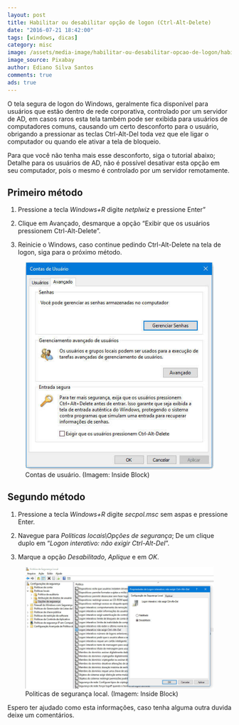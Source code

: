 ```yaml
---
layout: post
title: Habilitar ou desabilitar opção de logon (Ctrl-Alt-Delete)
date: "2016-07-21 18:42:00"
tags: [windows, dicas]
category: misc
image: /assets/media-image/habilitar-ou-desabilitar-opcao-de-logon/habilitar-ou-desabilitar-opcao-de-logon.jpg
image_source: Pixabay
author: Ediano Silva Santos
comments: true
ads: true
---
```


O tela segura de logon do Windows, geralmente fica disponível para usuários que estão dentro de rede corporativa, controlado por um servidor de AD, em casos raros esta tela também pode ser exibida para usuários de computadores comuns, causando um certo desconforto para o usuário, obrigando a pressionar as teclas Ctrl-Alt-Del toda vez que ele ligar o computador ou quando ele ativar a tela de bloqueio.

Para que você não tenha mais esse desconforto, siga o tutorial abaixo; Detalhe para os usuários de AD, não é possível desativar esta opção em seu computador, pois o mesmo é controlado por um servidor remotamente.

## Primeiro método
1. Pressione a tecla *Windows+R* digite *netplwiz* e pressione Enter”

2. Clique em Avançado, desmarque a opção “Exibir que os usuários pressionem Ctrl-Alt-Delete”.

3. Reinicie o Windows, caso continue pedindo Ctrl-Alt-Delete na tela de logon, siga para o próximo método.

<figure class="image">
<img alt="Contas de usuário" src="/assets/media-image/habilitar-ou-desabilitar-opcao-de-logon/contas-de-usuario.jpg">
<figcaption>Contas de usuário. (Imagem: Inside Block)</figcaption>
</figure>

## Segundo método
1. Pressione a tecla *Windows+R* digite *secpol.msc* sem aspas e pressione Enter.

2. Navegue para *Politicas locais\Opções de segurança*; De um clique duplo em “*Logon interativo: não exigir Ctrl-Alt-Del*”.

3. Marque a opção *Desabilitado*, *Aplique* e em *OK*.

<figure class="image">
<img alt="Politicas de segurança local" src="/assets/media-image/habilitar-ou-desabilitar-opcao-de-logon/politicas-de-seguranca.jpg">
<figcaption>Politicas de segurança local. (Imagem: Inside Block)</figcaption>
</figure>

Espero ter ajudado como esta informações, caso tenha alguma outra duvida deixe um comentários.